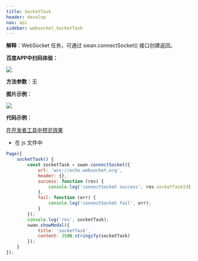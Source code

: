 ```yaml
---
title: SocketTask
header: develop
nav: api
sidebar: websocket_SocketTask
---
```





**解释**：WebSocket 任务，可通过 swan.connectSocket() 接口创建返回。

**百度APP中扫码体验：**

<img src="https://b.bdstatic.com/miniapp/assets/images/doc_demo/socketTask.png"  class="demo-qrcode-image" />

**方法参数**：无


**图片示例**：

<div class="m-doc-custom-examples">
    <div class="m-doc-custom-examples-correct">
        <img src="https://b.bdstatic.com/miniapp/image/socketTask.gif">
    </div>
    <div class="m-doc-custom-examples-correct">
        <img src=" ">
    </div>
    <div class="m-doc-custom-examples-correct">
        <img src=" ">
    </div>     
</div>

**代码示例**：

<a href="swanide://fragment/34c47f3104b2a70210d786e5bb9ce3731572997244307" title="在开发者工具中预览效果" target="_self">在开发者工具中预览效果</a>

* 在 js 文件中

```js
Page({
    socketTask() {
        const socketTask = swan.connectSocket({
            url: 'wss://echo.websocket.org',
            header: {},
            success: function (res) {
                console.log('connectSocket success', res.socketTaskId);
            },
            fail: function (err) {
                console.log('connectSocket fail', err);
            }
        });
        console.log('res', socketTask);
        swan.showModal({
            title: 'socketTask',
            content: JSON.stringify(socketTask)
        });
    }
});
```

 
